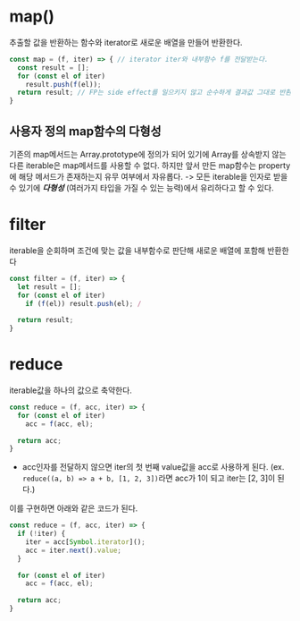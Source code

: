 # map()


추출할 값을 반환하는 함수와 iterator로 새로운 배열을 만들어 반환한다.

```js
const map = (f, iter) => { // iterator iter와 내부함수 f를 전달받는다.
  const result = [];
  for (const el of iter)
    result.push(f(el));
  return result; // FP는 side effect를 일으키지 않고 순수하게 결과값 그대로 반환한다.
}
```


## 사용자 정의 map함수의 다형성

기존의 map메서드는 Array.prototype에 정의가 되어 있기에 Array를 상속받지 않는 다른 iterable은 map메서드를 사용할 수 없다.
하지만 앞서 만든 map함수는 property에 해당 메서드가 존재하는지 유무 여부에서 자유롭다.
-> 모든 iterable을 인자로 받을 수 있기에 ***다형성*** (여러가지 타입을 가질 수 있는 능력)에서 유리하다고 할 수 있다.

# filter

iterable을 순회하며 조건에 맞는 값을 내부함수로 판단해 새로운 배열에 포함해 반환한다

```js
const filter = (f, iter) => {
  let result = [];
  for (const el of iter)
    if (f(el)) result.push(el); /
  
  return result;
}
```

# reduce

iterable값을 하나의 값으로 축약한다.

```js
const reduce = (f, acc, iter) => {
  for (const el of iter) 
    acc = f(acc, el);
  
  return acc;
}
```

* acc인자를 전달하지 않으면 iter의 첫 번째 value값을 acc로 사용하게 된다. (ex. `reduce((a, b) => a + b, [1, 2, 3])`라면 acc가 1이 되고 iter는 [2, 3]이 된다.) 

이를 구현하면 아래와 같은 코드가 된다.

```js
const reduce = (f, acc, iter) => {
  if (!iter) {
  	iter = acc[Symbol.iterator]();
    acc = iter.next().value;
  }
  
  for (const el of iter) 
    acc = f(acc, el);
  
  return acc;
}
```
